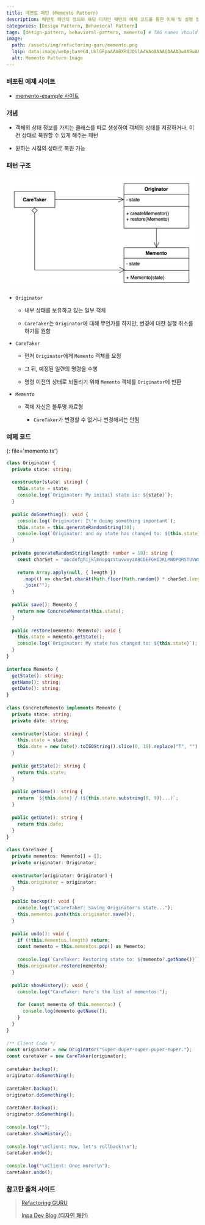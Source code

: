 ```yaml
---
title: 메멘토 패턴 (Memento Pattern)
description: 메멘토 패턴의 정의와 해당 디자인 패턴의 예제 코드를 통한 이해 및 설명 정리
categories: [Design Pattern, Behavioral Pattern]
tags: [design-pattern, behavioral-pattern, memento] # TAG names should always be lowercase
image:
  path: /assets/img/refactoring-guru/memento.png
  lqip: data:image/webp;base64,UklGRpoAAABXRUJQVlA4WAoAAAAQAAAADwAABwAAQUxQSDIAAAARL0AmbZurmr57yyIiqE8oiG0bejIYEQTgqiDA9vqnsUSI6H+oAERp2HZ65qP/VIAWAFZQOCBCAAAA8AEAnQEqEAAIAAVAfCWkAALp8sF8rgRgAP7o9FDvMCkMde9PK7euH5M1m6VWoDXf2FkP3BqV0ZYbO6NA/VFIAAAA
  alt: Memento Pattern Image
---
```


### 배포된 예제 사이트

- [memento-example 사이트](https://memento-example.vercel.app/)

### 개념

- 객체의 상태 정보를 가지는 클래스를 따로 생성하여 객체의 상태를 저장하거나, 이전 상태로 복원할 수 있게 해주는 패턴

- 원하는 시점의 상태로 복원 가능

### 패턴 구조

![memento](/assets/img/structure/memento.png)

- `Originator`

  - 내부 상태를 보유하고 있는 일부 객체

  - `CareTaker`는 `Originator`에 대해 무언가를 하지만, 변경에 대한 실행 취소를 하기를 원함

- `CareTaker`

  - 먼저 `Originator`에게 `Memento` 객체를 요청

  - 그 뒤, 예정된 일련의 명령을 수행

  - 명령 이전의 상태로 되돌리기 위해 `Memento` 객체를 `Originator`에 반환

- `Memento`

  - 객체 자신은 불투명 자료형

    - `CareTaker`가 변경할 수 없거나 변경해서는 안됨

### 예제 코드

{: file='memento.ts'}

```ts
class Originator {
  private state: string;

  constructor(state: string) {
    this.state = state;
    console.log(`Originator: My initail state is: ${state}`);
  }

  public doSomething(): void {
    console.log(`Originator: I\'m doing something important`);
    this.state = this.generateRandomString(30);
    console.log(`Originator: and my state has changed to: ${this.state}`);
  }

  private generateRandomString(length: number = 10): string {
    const charSet = "abcdefghijklmnopqrstuvwxyzABCDEFGHIJKLMNOPQRSTUVWXYZ";

    return Array.apply(null, { length })
      .map(() => charSet.charAt(Math.floor(Math.random() * charSet.length)))
      .join("");
  }

  public save(): Memento {
    return new ConcreteMemento(this.state);
  }

  public restore(memento: Memento): void {
    this.state = memento.getState();
    console.log(`Originator: My state has changed to: ${this.state}`);
  }
}

interface Memento {
  getState(): string;
  getName(): string;
  getDate(): string;
}

class ConcreteMemento implements Memento {
  private state: string;
  private date: string;

  constructor(state: string) {
    this.state = state;
    this.date = new Date().toISOString().slice(0, 19).replace("T", "");
  }

  public getState(): string {
    return this.state;
  }

  public getName(): string {
    return `${this.date} / (${this.state.substring(0, 9)}...)`;
  }

  public getDate(): string {
    return this.date;
  }
}

class CareTaker {
  private mementos: Memento[] = [];
  private originator: Originator;

  constructor(originator: Originator) {
    this.originator = originator;
  }

  public backup(): void {
    console.log("\nCareTaker: Saving Originator's state...");
    this.mementos.push(this.originator.save());
  }

  public undo(): void {
    if (!this.mementos.length) return;
    const memento = this.mementos.pop() as Memento;

    console.log(`CareTaker: Restoring state to: ${memento?.getName()}`);
    this.originator.restore(memento);
  }

  public showHistory(): void {
    console.log("CareTaker: Here's the list of mementos:");

    for (const memento of this.mementos) {
      console.log(memento.getName());
    }
  }
}

/** Client Code */
const originator = new Originator("Super-duper-super-puper-super.");
const caretaker = new CareTaker(originator);

caretaker.backup();
originator.doSomething();

caretaker.backup();
originator.doSomething();

caretaker.backup();
originator.doSomething();

console.log("");
caretaker.showHistory();

console.log("\nClient: Now, let's rollback!\n");
caretaker.undo();

console.log("\nClient: Once more!\n");
caretaker.undo();
```

### 참고한 출처 사이트

> [Refactoring GURU](https://refactoring.guru/ko/design-patterns)
>
> [Inpa Dev Blog (디자인 패턴)](https://inpa.tistory.com/category/%EB%94%94%EC%9E%90%EC%9D%B8%20%ED%8C%A8%ED%84%B4)
